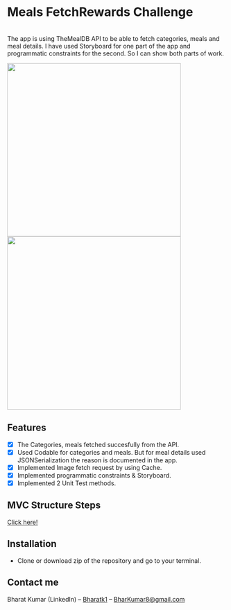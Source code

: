 # Meals FetchRewards Challenge
<br />
The app is using TheMealDB API to be able to fetch categories, meals and meal details. 
I have used Storyboard for one part of the app and programmatic constraints for the second. So I can show both parts of work.
<p align="row">
<img src= "https://media.giphy.com/media/cttSNoDFjgZGcriRAh/giphy.gif?cid=790b7611743fe3ed050e7bb0693dd92e3098464f772f7322&rid=giphy.gif&ct=g" width="400" >
<img src= "https://media.giphy.com/media/qzBe5FBa9cC7OZiLDH/giphy.gif?cid=790b76116bae9c354baee2fee9d02f81716b9531ffd189b9&rid=giphy.gif&ct=g" width="400" >
</p>

## Features

- [x] The Categories, meals fetched succesfully from the API.
- [x] Used Codable for categories and meals. 
      But for meal details used JSONSerialization the reason is documented in the app.
- [x] Implemented Image fetch request by using Cache.
- [x] Implemented programmatic constraints & Storyboard. 
- [x] Implemented 2 Unit Test methods.

## MVC Structure Steps
[Click here!](https://github.com/Bharatk2/FetchRewardsiOSExercise/blob/main/FreeMeals/FreeMeals/Instructions/Instructions.md)

## Installation

- Clone or download zip of the repository and go to your terminal.

## Contact me

Bharat Kumar (LinkedIn) – [Bharatk1](https://www.linkedin.com/in/bharatk1/) – BharKumar8@gmail.com
